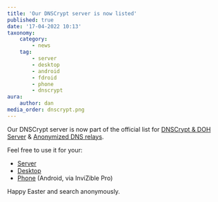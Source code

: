 ```yaml
---
title: 'Our DNSCrypt server is now listed'
published: true
date: '17-04-2022 10:13'
taxonomy:
    category:
        - news
    tag:
        - server
        - desktop
        - android
        - fdroid
        - phone
        - dnscrypt
aura:
    author: dan
media_order: dnscrypt.png
---
```


Our DNSCrypt server is now part of the official list for [DNSCrypt & DOH Server](https://dnscrypt.info/public-servers/) & [Anonymized DNS relays](https://download.dnscrypt.info/dnscrypt-resolvers/v3/relays.md).

Feel free to use it for your: 

* [Server](https://wiki.techsaviours.org/en/server/services/dnscrypt)
* [Desktop](https://wiki.techsaviours.org/en/desktop/services/dnscrypt)
* [Phone](https://wiki.techsaviours.org/en/phone/apps/invizible-pro) (Android, via InviZible Pro)

Happy Easter and search anonymously.